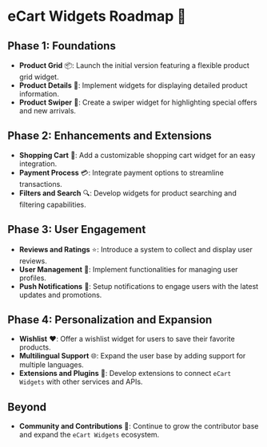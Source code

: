 
# eCart Widgets Roadmap 🚀

## Phase 1: Foundations
- **Product Grid** 📦: Launch the initial version featuring a flexible product grid widget.
- **Product Details** 📝: Implement widgets for displaying detailed product information.
- **Product Swiper** 💫: Create a swiper widget for highlighting special offers and new arrivals.

## Phase 2: Enhancements and Extensions
- **Shopping Cart** 🛒: Add a customizable shopping cart widget for an easy integration.
- **Payment Process** 💳: Integrate payment options to streamline transactions.
- **Filters and Search** 🔍: Develop widgets for product searching and filtering capabilities.

## Phase 3: User Engagement
- **Reviews and Ratings** ⭐: Introduce a system to collect and display user reviews.
- **User Management** 👤: Implement functionalities for managing user profiles.
- **Push Notifications** 🔔: Setup notifications to engage users with the latest updates and promotions.

## Phase 4: Personalization and Expansion
- **Wishlist** ❤️: Offer a wishlist widget for users to save their favorite products.
- **Multilingual Support** 🌐: Expand the user base by adding support for multiple languages.
- **Extensions and Plugins** 🔌: Develop extensions to connect `eCart Widgets` with other services and APIs.

## Beyond
- **Community and Contributions** 👥: Continue to grow the contributor base and expand the `eCart Widgets` ecosystem.
